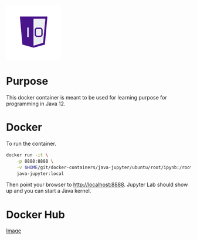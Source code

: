 ![One-Off Coder Logo](../logo.png "One-Off Coder")

# Purpose

This docker container is meant to be used for learning purpose for programming in Java 12.

# Docker

To run the container.

```bash
docker run -it \
    -p 8888:8888 \
    -v $HOME/git/docker-containers/java-jupyter/ubuntu/root/ipynb:/root/ipynb \
    java-jupyter:local
```

Then point your browser to [http://localhost:8888](http://localhost:8888). Jupyter Lab should show up and you can start a Java kernel.

# Docker Hub

[Image](https://hub.docker.com/r/oneoffcoder/java-jupyter)
